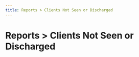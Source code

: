 ```yaml
---
title: Reports > Clients Not Seen or Discharged
---
```


# Reports > Clients Not Seen or Discharged
